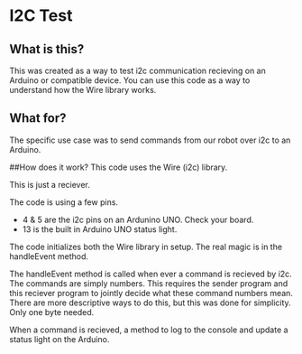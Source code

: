 # I2C Test

## What is this?
This was created as a way to test i2c communication recieving on an Arduino or compatible device. You can use this code as a way to understand how the Wire library works.

## What for?
The specific use case was to send commands from our robot over i2c to an Arduino.

##How does it work?
This code uses the Wire (i2c) library.

This is just a reciever.

The code is using a few pins.
- 4 & 5 are the i2c pins on an Ardunino UNO. Check your board.
- 13 is the built in Arduino UNO status light.

The code initializes both the Wire library in setup. The real magic is in the handleEvent method.

The handleEvent method is called when ever a command is recieved by i2c. The commands are simply numbers. This requires the sender program and this reciever program to jointly decide what these command numbers mean. There are more descriptive ways to do this, but this was done for simplicity. Only one byte needed.

When a command is recieved, a method to log to the console and update a status light on the Arduino.
